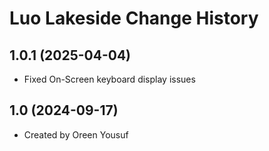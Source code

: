 Luo Lakeside Change History
====================

1.0.1 (2025-04-04)
----------------
* Fixed On-Screen keyboard display issues

1.0 (2024-09-17)
----------------
* Created by Oreen Yousuf
